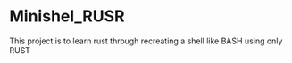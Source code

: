 # Minishel_RUSR
This project is to learn rust through recreating a shell like BASH using only RUST 
